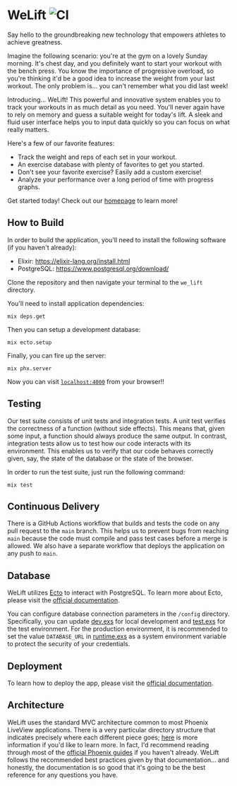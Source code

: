 # WeLift ![CI](https://github.com/nskins/we_lift/actions/workflows/ci.yml/badge.svg)

Say hello to the groundbreaking new technology that empowers athletes to achieve greatness.

Imagine the following scenario: you're at the gym on a lovely Sunday morning. It's chest day, and you definitely want to start your workout with the bench press. You know the importance of progressive overload, so you're thinking it'd be a good idea to increase the weight from your last workout. The only problem is... you can't remember what you did last week!

Introducing... WeLift! This powerful and innovative system enables you to track your workouts in as much detail as you need. You'll never again have to rely on memory and guess a suitable weight for today's lift. A sleek and fluid user interface helps you to input data quickly so you can focus on what really matters.

Here's a few of our favorite features:
- Track the weight and reps of each set in your workout.
- An exercise database with plenty of favorites to get you started.
- Don't see your favorite exercise? Easily add a custom exercise!
- Analyze your performance over a long period of time with progress graphs.

Get started today! Check out our [homepage](https://welift.fly.dev) to learn more!

## How to Build

In order to build the application, you'll need to install the following software (if you haven't already):

- Elixir: https://elixir-lang.org/install.html
- PostgreSQL: https://www.postgresql.org/download/

Clone the repository and then navigate your terminal to the `we_lift` directory.

You'll need to install application dependencies:

```
mix deps.get
```

Then you can setup a development database:

```
mix ecto.setup
```

Finally, you can fire up the server:

```
mix phx.server
```

Now you can visit [`localhost:4000`](http://localhost:4000) from your browser!!

## Testing

Our test suite consists of unit tests and integration tests. A unit test verifies the correctness of a function (without side effects). This means that, given some input, a function should always produce the same output. In contrast, integration tests allow us to test how our code interacts with its environment. This enables us to verify that our code behaves correctly given, say, the state of the database or the state of the browser.

In order to run the test suite, just run the following command:

```
mix test
```

## Continuous Delivery

There is a GitHub Actions workflow that builds and tests the code on any pull request to the `main` branch. This helps us to prevent bugs from reaching `main` because the code must compile and pass test cases before a merge is allowed. We also have a separate workflow that deploys the application on any push to `main`.

## Database

WeLift utilizes [Ecto](https://github.com/elixir-ecto/ecto) to interact with PostgreSQL. To learn more about Ecto, please visit the [official documentation](https://hexdocs.pm/ecto/Ecto.html).

You can configure database connection parameters in the `/config` directory. Specifically, you can update [dev.exs](config/dev.exs) for local development and [test.exs](config/test.exs) for the test environment. For the production environment, it is recommended to set the value `DATABASE_URL` in [runtime.exs](config/runtime.exs) as a system environment variable to protect the security of your credentials.

## Deployment

To learn how to deploy the app, please visit the [official documentation](https://hexdocs.pm/phoenix/deployment.html).

## Architecture

WeLift uses the standard MVC architecture common to most Phoenix LiveView applications. There is a very particular directory structure that indicates precisely where each different piece goes; [here](https://hexdocs.pm/phoenix/directory_structure.html) is more information if you'd like to learn more. In fact, I'd recommend reading through most of the [official Phoenix guides](https://hexdocs.pm/phoenix/overview.html) if you haven't already. WeLift follows the recommended best practices given by that documentation... and honestly, the documentation is so good that it's going to be the best reference for any questions you have.
